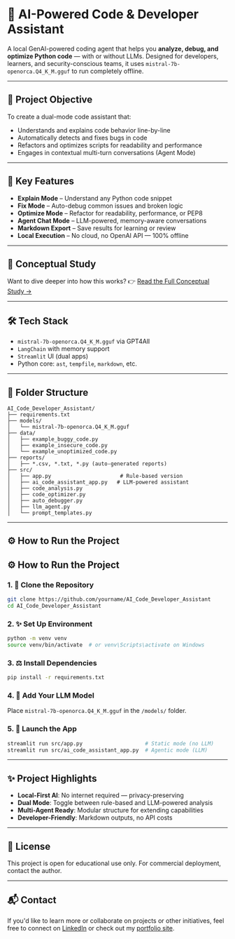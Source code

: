 # 🧠 AI-Powered Code & Developer Assistant

A local GenAI-powered coding agent that helps you **analyze, debug, and optimize Python code** — with or without LLMs. Designed for developers, learners, and security-conscious teams, it uses `mistral-7b-openorca.Q4_K_M.gguf` to run completely offline.

---

## 🎯 Project Objective
To create a dual-mode code assistant that:
- Understands and explains code behavior line-by-line
- Automatically detects and fixes bugs in code
- Refactors and optimizes scripts for readability and performance
- Engages in contextual multi-turn conversations (Agent Mode)

---

## 🚀 Key Features
- **Explain Mode** – Understand any Python code snippet
- **Fix Mode** – Auto-debug common issues and broken logic
- **Optimize Mode** – Refactor for readability, performance, or PEP8
- **Agent Chat Mode** – LLM-powered, memory-aware conversations
- **Markdown Export** – Save results for learning or review
- **Local Execution** – No cloud, no OpenAI API — 100% offline

---

## 🧠 Conceptual Study
Want to dive deeper into how this works?
👉 [Read the Full Conceptual Study →](https://github.com/Pre123140/AI_CODE_DEVELOPER_ASSISTANT/blob/main/AI_CODE_DEVELOPER_ASSISTANT.pdf)

---

## 🛠️ Tech Stack
- `mistral-7b-openorca.Q4_K_M.gguf` via GPT4All
- `LangChain` with memory support
- `Streamlit` UI (dual apps)
- Python core: `ast`, `tempfile`, `markdown`, etc.


---

## 📁 Folder Structure
```
AI_Code_Developer_Assistant/
├── requirements.txt
├── models/
│   └── mistral-7b-openorca.Q4_K_M.gguf
├── data/
│   ├── example_buggy_code.py
│   ├── example_insecure_code.py
│   └── example_unoptimized_code.py
├── reports/
│   ├── *.csv, *.txt, *.py (auto-generated reports)
├── src/
│   ├── app.py                      # Rule-based version
│   ├── ai_code_assistant_app.py   # LLM-powered assistant
│   ├── code_analysis.py
│   ├── code_optimizer.py
│   ├── auto_debugger.py
│   ├── llm_agent.py
│   └── prompt_templates.py
```

---

## ⚙️ How to Run the Project
## ⚙️ How to Run the Project

### 1. 📂 Clone the Repository
```bash
git clone https://github.com/yourname/AI_Code_Developer_Assistant
cd AI_Code_Developer_Assistant
```

### 2. ✨ Set Up Environment
```bash
python -m venv venv
source venv/bin/activate  # or venv\Scripts\activate on Windows
```

### 3. ⚖️ Install Dependencies
```bash
pip install -r requirements.txt
```

### 4. 🤖 Add Your LLM Model
Place `mistral-7b-openorca.Q4_K_M.gguf` in the `/models/` folder.

### 5. 🔹 Launch the App
```bash
streamlit run src/app.py                    # Static mode (no LLM)
streamlit run src/ai_code_assistant_app.py  # Agentic mode (LLM)
```


---



## ✨ Project Highlights
- **Local-First AI**: No internet required — privacy-preserving
- **Dual Mode**: Toggle between rule-based and LLM-powered analysis
- **Multi-Agent Ready**: Modular structure for extending capabilities
- **Developer-Friendly**: Markdown outputs, no API costs

---

## 📜 License

This project is open for educational use only. For commercial deployment, contact the author.

---

## 📬 Contact
If you'd like to learn more or collaborate on projects or other initiatives, feel free to connect on [LinkedIn](https://www.linkedin.com/in/prerna-burande-99678a1bb/) or check out my [portfolio site](https://youtheleader.com/).

